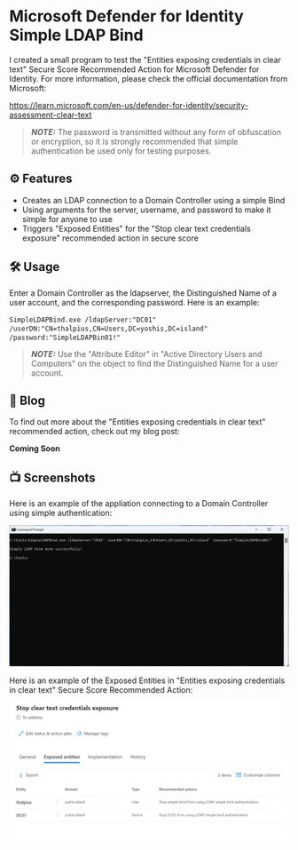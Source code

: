 # Microsoft Defender for Identity Simple LDAP Bind

I created a small program to test the "Entities exposing credentials in clear text" Secure Score Recommended Action for Microsoft Defender for Identity. For more information, please check the official documentation from Microsoft:

https://learn.microsoft.com/en-us/defender-for-identity/security-assessment-clear-text

> **_NOTE:_** The password is transmitted without any form of obfuscation or encryption, so it is strongly recommended that simple authentication be used only for testing purposes.

## ⚙️ Features

- Creates an LDAP connection to a Domain Controller using a simple Bind
- Using arguments for the server, username, and password to make it simple for anyone to use
- Triggers "Exposed Entities" for the "Stop clear text credentials exposure" recommended action in secure score

## 🛠️ Usage

Enter a Domain Controller as the ldapserver, the Distinguished Name of a user account, and the corresponding password. Here is an example:
````
SimpleLDAPBind.exe /ldapServer:"DC01" /userDN:"CN=thalpius,CN=Users,DC=yoshis,DC=island" /password:"SimpleLDAPBin01!"
````

> **_NOTE:_** Use the "Attribute Editor" in "Active Directory Users and Computers" on the object to find the Distinguished Name for a user account.

## 📄 Blog

To find out more about the "Entities exposing credentials in clear text" recommended action, check out my blog post:

**Coming Soon**

## 📺 Screenshots
Here is an example of the appliation connecting to a Domain Controller using simple authentication:

![Alt text](/Screenshots/MicrosoftDefenderForIdentitySimpleLDAPBind01.png?raw=true "Microsoft Defender for Identity Simple LDAP Bind")

Here is an example of the Exposed Entities in "Entities exposing credentials in clear text" Secure Score Recommended Action:

![Alt text](/Screenshots/MicrosoftDefenderForIdentitySimpleLDAPBind02.png?raw=true "Microsoft Defender for Identity Exposed Entities")
